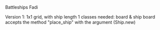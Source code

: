 Battleships
Fadi

Version 1:
1x1 grid, with ship length 1
classes needed: board & ship
board accepts the method "place_ship" with the argument (Ship.new)
